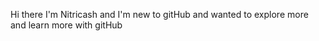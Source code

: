 Hi there I'm Nitricash and I'm new to gitHub and wanted to explore more and learn more with gitHub






